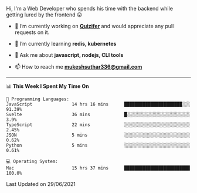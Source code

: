 Hi, I'm a Web Developer who spends his time with the backend while getting lured by the frontend 😜

- 🔭 I’m currently working on **[Quizifer](https://github.com/SutharMukesh/Quizifer/)** and would appreciate any pull requests on it.

- 🌱 I’m currently learning **redis, kubernetes**

- 💬 Ask me about **javascript, nodejs, CLI tools**

- 📫 How to reach me **mukeshsuthar336@gmail.com**

---
<!--START_SECTION:waka-->
📊 **This Week I Spent My Time On** 

```text
💬 Programming Languages: 
JavaScript               14 hrs 16 mins      ██████████████████████░░░   91.39% 
Svelte                   36 mins             █░░░░░░░░░░░░░░░░░░░░░░░░   3.9% 
TypeScript               22 mins             ░░░░░░░░░░░░░░░░░░░░░░░░░   2.45% 
JSON                     5 mins              ░░░░░░░░░░░░░░░░░░░░░░░░░   0.62% 
Python                   5 mins              ░░░░░░░░░░░░░░░░░░░░░░░░░   0.61%

💻 Operating System: 
Mac                      15 hrs 37 mins      █████████████████████████   100.0%

```


 Last Updated on 29/06/2021
<!--END_SECTION:waka-->
